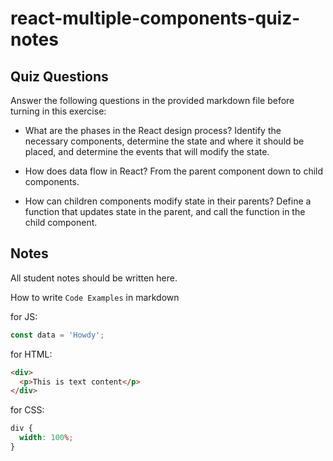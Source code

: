# react-multiple-components-quiz-notes

## Quiz Questions

Answer the following questions in the provided markdown file before turning in this exercise:

- What are the phases in the React design process?
  Identify the necessary components, determine the state and where it should be placed, and determine the events that will modify the state.

- How does data flow in React?
  From the parent component down to child components.

- How can children components modify state in their parents?
  Define a function that updates state in the parent, and call the function in the child component.

## Notes

All student notes should be written here.

How to write `Code Examples` in markdown

for JS:

```js
const data = 'Howdy';
```

for HTML:

```html
<div>
  <p>This is text content</p>
</div>
```

for CSS:

```css
div {
  width: 100%;
}
```
